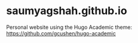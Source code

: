 # saumyagshah.github.io

Personal website using the Hugo Academic theme: https://github.com/gcushen/hugo-academic
